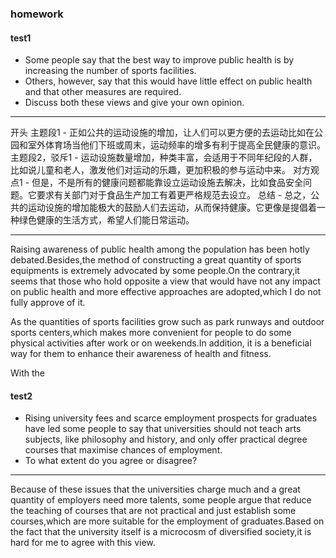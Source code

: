 ### homework
#### test1
- Some people say that the best way to improve public health is by increasing the number of sports facilities.
- Others, however, say that this would have little effect on public health and that other measures are required.
- Discuss both these views and give your own opinion.
---
开头
主题段1
    - 正如公共的运动设施的增加，让人们可以更方便的去运动比如在公园和室外体育场当他们下班或周末，运动频率的增多有利于提高全民健康的意识。
主题段2，驳斥1
    - 运动设施数量增加，种类丰富，会适用于不同年纪段的人群，比如说儿童和老人，激发他们对运动的乐趣，更加积极的参与运动中来。
对方观点1
    - 但是，不是所有的健康问题都能靠设立运动设施去解决，比如食品安全问题。它要求有关部门对于食品生产加工有着更严格规范去设立。
总结
    - 总之，公共的运动设施的增加能极大的鼓励人们去运动，从而保持健康。它更像是提倡着一种绿色健康的生活方式，希望人们能日常运动。

---

Raising awareness of public health among the population has been hotly debated.Besides,the method of constructing a
great quantity of sports equipments is extremely advocated by some people.On the contrary,it seems that those who hold
opposite a view that would have not any impact on public health and more effective approaches are adopted,which I do not
fully approve of it.

As the quantities of sports facilities grow such as park runways and outdoor sports centers,which makes more convenient
for people to do some physical activities after work or on weekends.In addition, it is a beneficial way for them to enhance
their awareness of health and fitness.

With the 











#### test2
- Rising university fees and scarce employment prospects for graduates have led some people to say that universities
should not teach arts subjects, like philosophy and history, and only offer practical degree courses that maximise
chances of employment.
- To what extent do you agree or disagree?
---
Because of these issues that the universities charge much and a great quantity of employers need more talents,
some people argue that reduce the teaching of courses that are not practical and just establish some courses,which are
more suitable for the employment of graduates.Based on the fact that the university itself is a microcosm of diversified
society,it is hard for me to agree with this view.